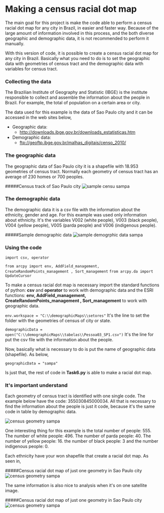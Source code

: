 # Making a census racial dot map


The main goal for this project is make the code able to perform a census racial dot map for any city in Brazil, 
in easier and faster way. Because of the large amount of information involved in this process, 
and the both diverse geographic and demographic data, it is not recommended to perform it manually.

With this version of code, it is possible to create a census racial dot map for any city in Brazil. Basically what you need to do
is to set the geographic data with geometries of census tract and the demographic data with variables for census tract.

### Collecting the data

The Brazilian Institute of Geography and Statistic (IBGE) is the institute responsible to 
collect and assemble the information about the people in Brazil. For example, the total of
population on a certain area or city. 

The data used for this example is the data of Sao Paulo city and it can be accessed in the web sites below, 

- Geographic data: 
  - http://downloads.ibge.gov.br/downloads_estatisticas.htm
- Demographic data: 
  - ftp://geoftp.ibge.gov.br/malhas_digitais/censo_2010/

### The geographic data

The geographic data of Sao Paulo city it is a shapefile with 18.953 geometries of census tract. Normally 
each geometry of census tract has an average of 230 homes or 700 peoples.

#####Census track of Sao Paulo city
![sample censu sampa](http://i.imgur.com/4GzK7SX.png)

### The demographic data
The demographic data it is a csv file with the information about the ethnicity, gender and age. 
For this example was used only information about ethnicity. It's the variables V002 (white people), 
V003 (black people), V004 (yellow people), V005 (parda people) and V006 (indigenous people).

#####Sample demographic data
![sample demogrphic data sampa](http://i.imgur.com/WWWpSwx.png)

### Using the code

``import csv, operator``

``from arcpy import env, AddField_management, CreateRandomPoints_management , Sort_management``
``from arcpy.da import UpdateCursor``

To make a census racial dot map is necessary import the standard functions of python: **csv** and **operator** to work with 
demographic data and the ESRI functions: **env, AddField_management, CreateRandomPoints_management , Sort_management** to work with geographic data.

``env.workspace = "C:\\demographicMaps\\setores"``
It's the line to set the folder with the geometries of census of city or state.

``demographicData = open("C:\\demographicMaps\\tabelas\\Pessoa03_SP1.csv")``
It's the line for put the csv file with the information about the people.

Now, basically what is necessary to do is put the name of geographic data (shapefile). As below,

``geographicData = "sampa"``

Is just that, the rest of code in **Task6.py** is able to make a racial dot map. 

### It's important understand

Each geometry of census tract is identified with one single code. The example below have the code: 
355030845000034. All that is necessary to find the information about the people is just it code, because it's 
the same code in table by demographic data.

![census geometry sampa](http://i.imgur.com/w5ASJ7Z.png)
  
One interesting thing for this example is the total number of people: 555. The number of white people: 496. 
The number of parda people: 40. The number of yellow people: 16. the number of black people: 3 and the 
number indigenous people: 0. 

Each ethnicity have your won shapefile that create a racial dot map. As seen in, 

#####Census racial dot map of just one geometry in Sao Paulo city
![census geometry sampa](http://i.imgur.com/6Lvwdyx.png)
 
The same information is also nice to analysis when it's on one satellite image.

#####Census racial dot map of just one geometry in Sao Paulo city
![census geometry sampa](http://i.imgur.com/n2Q6IYC.jpg)
